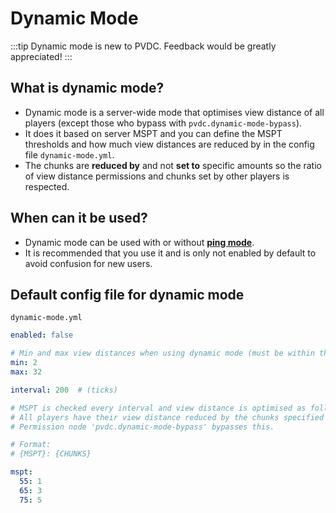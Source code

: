 # Dynamic Mode

:::tip
Dynamic mode is new to PVDC. Feedback would be greatly appreciated!
:::

## What is dynamic mode?

- Dynamic mode is a server-wide mode that optimises view distance of all players (except those who bypass with `pvdc.dynamic-mode-bypass`).
- It does it based on server MSPT and you can define the MSPT thresholds and how much view distances are reduced by in the config file `dynamic-mode.yml`.
- The chunks are **reduced by** and not **set to** specific amounts so the ratio of view distance permissions and chunks set by other players is respected.

## When can it be used?

- Dynamic mode can be used with or without **[ping mode](./ping.md)**.
- It is recommended that you use it and is only not enabled by default to avoid confusion for new users.

## Default config file for dynamic mode

`dynamic-mode.yml`
```yaml
enabled: false

# Min and max view distances when using dynamic mode (must be within the global boundaries defined in config.yml)
min: 2
max: 32

interval: 200  # (ticks)

# MSPT is checked every interval and view distance is optimised as follows:
# All players have their view distance reduced by the chunks specified from their max allowed view distance
# Permission node 'pvdc.dynamic-mode-bypass' bypasses this.

# Format:
# {MSPT}: {CHUNKS}

mspt:
  55: 1
  65: 3
  75: 5
```